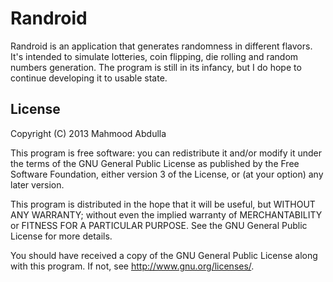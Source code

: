 Randroid
=================

Randroid is an application that generates randomness in different flavors.
It's intended to simulate lotteries, coin flipping, die rolling and random numbers generation.
The program is still in its infancy, but I do hope to continue developing it to usable state.

License
---------------------

Copyright (C) 2013  Mahmood Abdulla

This program is free software: you can redistribute it and/or modify
it under the terms of the GNU General Public License as published by
the Free Software Foundation, either version 3 of the License, or
(at your option) any later version.

This program is distributed in the hope that it will be useful,
but WITHOUT ANY WARRANTY; without even the implied warranty of
MERCHANTABILITY or FITNESS FOR A PARTICULAR PURPOSE.  See the
GNU General Public License for more details.

You should have received a copy of the GNU General Public License
along with this program.  If not, see <http://www.gnu.org/licenses/>.